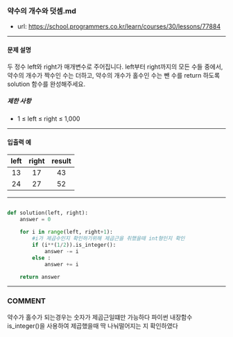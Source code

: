 ### 약수의 개수와 덧셈.md

 - url: https://school.programmers.co.kr/learn/courses/30/lessons/77884
 
 --------
 
#### 문제 설명
두 정수 left와 right가 매개변수로 주어집니다. left부터 right까지의 모든 수들 중에서, 약수의 개수가 짝수인 수는 더하고, 약수의 개수가 홀수인 수는 뺀 수를 return 하도록 solution 함수를 완성해주세요.

##### 제한 사항
 - 1 ≤ left ≤ right ≤ 1,000
 
--------
 
#### 입출력 예
|left|right|result|
|:---:|:---:|:---:|
|13|17|43|
|24|27|52|
 
--------



```python

def solution(left, right):
    answer = 0
    
    for i in range(left, right+1):
        #i가 제곱수인지 확인하기위해 제곱근을 취했을때 int형인지 확인
        if (i**(1/2)).is_integer():
            answer -= i
        else :
            answer += i

    return answer

```

------
### COMMENT
약수가 홀수가 되는경우는 숫자가 제곱근일떄만 가능하다
파이썬 내장함수 is_integer()을 사용하여 제곱했을때 딱 나눠떨어지는 지 확인하였다

